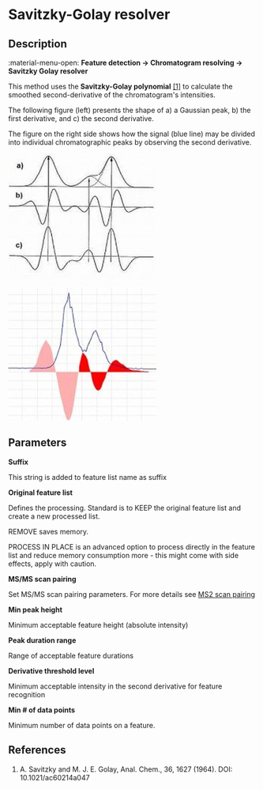 # **Savitzky-Golay resolver**

## **Description**

:material-menu-open: **Feature detection → Chromatogram resolving → Savitzky Golay resolver**

This method uses the **Savitzky-Golay polynomial** [[1]](#references) to calculate the smoothed second-derivative of the chromatogram's intensities. 

The following figure (left) presents the shape of a) a Gaussian peak, b) the first derivative, and c) the second derivative. 

The figure on the right side shows how the signal (blue line) may be divided into individual chromatographic peaks by observing the second derivative.

![derivatives](1nd2ndDerivative.jpg)![signal](1nd2ndDerivative2.jpg)


## **Parameters**

**Suffix**

This string is added to feature list name as suffix

**Original feature list**

Defines the processing. 
Standard is to KEEP the original feature list and create a new processed list. 

REMOVE saves memory. 

PROCESS IN PLACE is an advanced option to process directly in the feature list and reduce memory consumption more - this might come with side effects, apply with caution.

**MS/MS scan pairing**

Set MS/MS scan pairing parameters. For more details see [MS2 scan pairing](..//featdet_ms2_scan_pairing/ms2_scan_pairing.md)

**Min peak height**

Minimum acceptable feature height (absolute intensity)

**Peak duration range**

Range of acceptable feature durations

**Derivative threshold level**

Minimum acceptable intensity in the second derivative for feature recognition

**Min # of data points**

Minimum number of data points on a feature.

## **References**

1. A. Savitzky and M. J. E. Golay, Anal. Chem., 36, 1627 (1964). DOI: <a>10.1021/ac60214a047</a>